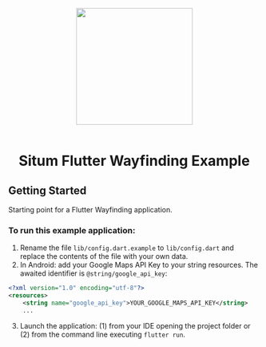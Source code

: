 <p align="center"> <img width="233" src="https://situm.com/wp-content/themes/situm/img/logo-situm.svg" style="margin-bottom:1rem" />
<h1 align="center">Situm Flutter Wayfinding Example</h1>
</p>

## Getting Started

Starting point for a Flutter Wayfinding application.

### To run this example application:

1. Rename the file `lib/config.dart.example` to `lib/config.dart` and replace the contents of the file with your own data.
2. In Android: add your Google Maps API Key to your string resources.
   The awaited identifier is `@string/google_api_key`:
```xml
<?xml version="1.0" encoding="utf-8"?>
<resources>
    <string name="google_api_key">YOUR_GOOGLE_MAPS_API_KEY</string>
    ...
```
3. Launch the application: (1) from your IDE opening the project folder or (2) from the command line executing `flutter run`.
